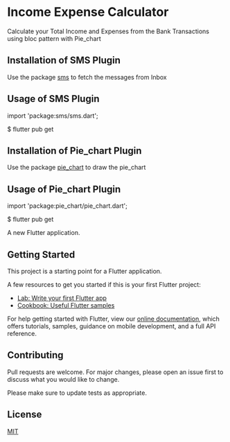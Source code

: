 # Income Expense Calculator
Calculate your Total Income and Expenses from the Bank Transactions using bloc pattern with Pie_chart

## Installation of SMS Plugin

Use the package [sms](https://pub.dev/packages/sms#:~:text=SMS%20library%20for%20Flutter%20applications,functional%20sms%20app%20in%20Flutter.) to fetch the messages from Inbox


## Usage of SMS Plugin

import 'package:sms/sms.dart';

$ flutter pub get

## Installation of Pie_chart Plugin

Use the package [pie_chart](https://pub.dev/packages/pie_chart#-installing-tab-) to draw the pie_chart

## Usage of Pie_chart Plugin

import 'package:pie_chart/pie_chart.dart';

$ flutter pub get


A new Flutter application.

## Getting Started

This project is a starting point for a Flutter application.

A few resources to get you started if this is your first Flutter project:

- [Lab: Write your first Flutter app](https://flutter.dev/docs/get-started/codelab)
- [Cookbook: Useful Flutter samples](https://flutter.dev/docs/cookbook)

For help getting started with Flutter, view our
[online documentation](https://flutter.dev/docs), which offers tutorials,
samples, guidance on mobile development, and a full API reference.

## Contributing
Pull requests are welcome. For major changes, please open an issue first to discuss what you would like to change.

Please make sure to update tests as appropriate.

## License
[MIT](https://choosealicense.com/licenses/mit/)
